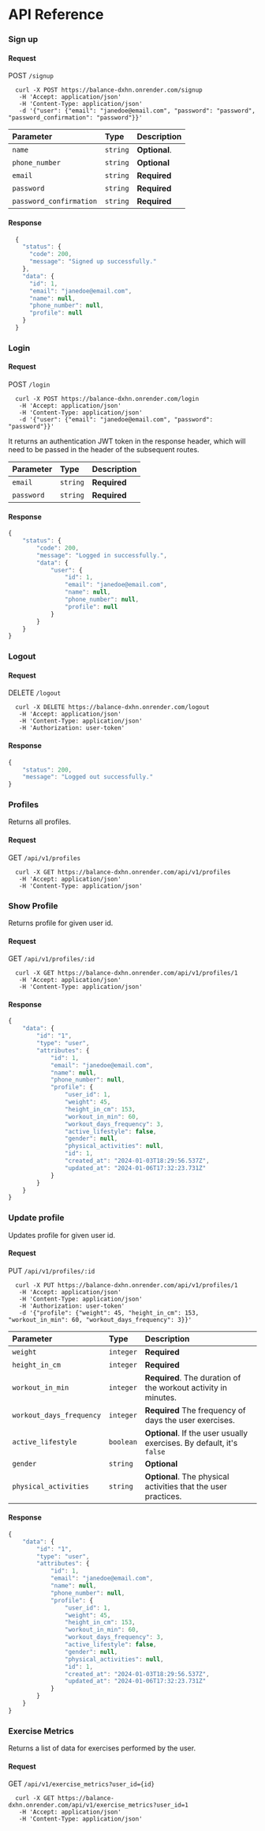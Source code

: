 
# API Reference

### Sign up

#### Request

POST `/signup`

```
  curl -X POST https://balance-dxhn.onrender.com/signup
   -H 'Accept: application/json'
   -H 'Content-Type: application/json'
   -d '{"user": {"email": "janedoe@email.com", "password": "password", "password_confirmation": "password"}}'
```
  | Parameter | Type     | Description                |
  | :-------- | :------- | :------------------------- |
  | `name` | `string` | **Optional**. |
  | `phone_number` | `string` | **Optional** |
  | `email` | `string` | **Required** |
  | `password` | `string` | **Required** |
  | `password_confirmation` | `string` | **Required** |

#### Response

```javascript
  {
    "status": {
      "code": 200,
      "message": "Signed up successfully."
    },
    "data": {
      "id": 1,
      "email": "janedoe@email.com",
      "name": null,
      "phone_number": null,
      "profile": null
    }
  }
```

### Login

#### Request

POST `/login`

```
  curl -X POST https://balance-dxhn.onrender.com/login
   -H 'Accept: application/json'
   -H 'Content-Type: application/json'
   -d '{"user": {"email": "janedoe@email.com", "password": "password"}}'
```
It returns an authentication JWT token in the response header, which will need to be passed in the header of the subsequent routes.

| Parameter | Type     | Description                       |
| :-------- | :------- | :-------------------------------- |
| `email`      | `string` | **Required** |
| `password`      | `string` | **Required** |

#### Response

```javascript
{
	"status": {
		"code": 200,
		"message": "Logged in successfully.",
		"data": {
			"user": {
				"id": 1,
				"email": "janedoe@email.com",
				"name": null,
				"phone_number": null,
				"profile": null
			}
		}
	}
}
```

### Logout

#### Request
DELETE `/logout`

```
  curl -X DELETE https://balance-dxhn.onrender.com/logout
   -H 'Accept: application/json'
   -H 'Content-Type: application/json'
   -H 'Authorization: user-token'
```
#### Response

```javascript
{
	"status": 200,
	"message": "Logged out successfully."
}
```

### Profiles

Returns all profiles.

#### Request

GET `/api/v1/profiles`

```
  curl -X GET https://balance-dxhn.onrender.com/api/v1/profiles
   -H 'Accept: application/json'
   -H 'Content-Type: application/json'
```

### Show Profile
Returns profile for given user id.

#### Request

GET `/api/v1/profiles/:id`

```
  curl -X GET https://balance-dxhn.onrender.com/api/v1/profiles/1
   -H 'Accept: application/json'
   -H 'Content-Type: application/json'
```

#### Response

```javascript
{
	"data": {
		"id": "1",
		"type": "user",
		"attributes": {
			"id": 1,
			"email": "janedoe@email.com",
			"name": null,
			"phone_number": null,
			"profile": {
				"user_id": 1,
				"weight": 45,
				"height_in_cm": 153,
				"workout_in_min": 60,
				"workout_days_frequency": 3,
				"active_lifestyle": false,
				"gender": null,
				"physical_activities": null,
				"id": 1,
				"created_at": "2024-01-03T18:29:56.537Z",
				"updated_at": "2024-01-06T17:32:23.731Z"
			}
		}
	}
}
```


### Update profile
Updates profile for given user id.

#### Request

PUT `/api/v1/profiles/:id`

```
  curl -X PUT https://balance-dxhn.onrender.com/api/v1/profiles/1
   -H 'Accept: application/json'
   -H 'Content-Type: application/json'
   -H 'Authorization: user-token'
   -d '{"profile": {"weight": 45, "height_in_cm": 153, "workout_in_min": 60, "workout_days_frequency": 3}}'
```
| Parameter | Type     | Description                |
| :-------- | :------- | :------------------------- |
| `weight` | `integer` | **Required** |
| `height_in_cm` | `integer` | **Required** |
| `workout_in_min` | `integer` | **Required**. The duration of the workout activity in minutes. |
| `workout_days_frequency` | `integer` | **Required** The frequency of days the user exercises. |
| `active_lifestyle` | `boolean` | **Optional**. If the user usually exercises. By default, it's `false` |
| `gender` | `string` | **Optional** |
| `physical_activities` | `string` | **Optional**. The physical activities that the user practices. |

#### Response

```javascript
{
	"data": {
		"id": "1",
		"type": "user",
		"attributes": {
			"id": 1,
			"email": "janedoe@email.com",
			"name": null,
			"phone_number": null,
			"profile": {
				"user_id": 1,
				"weight": 45,
				"height_in_cm": 153,
				"workout_in_min": 60,
				"workout_days_frequency": 3,
				"active_lifestyle": false,
				"gender": null,
				"physical_activities": null,
				"id": 1,
				"created_at": "2024-01-03T18:29:56.537Z",
				"updated_at": "2024-01-06T17:32:23.731Z"
			}
		}
	}
}
```
### Exercise Metrics

Returns a list of data for exercises performed by the user.

#### Request
GET `/api/v1/exercise_metrics?user_id={id}`

```
  curl -X GET https://balance-dxhn.onrender.com/api/v1/exercise_metrics?user_id=1
   -H 'Accept: application/json'
   -H 'Content-Type: application/json'
```
